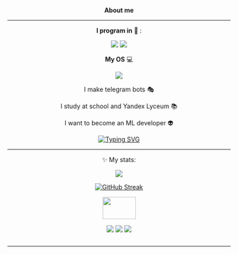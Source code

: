 
<div align="center">
  
__About me__

____

__I program in__
:scroll:
:

<img src="https://img.shields.io/badge/python-B8860B?style=for-the-badge&logo=python&logoColor=1164B4"/>
<img src="https://img.shields.io/badge/++-191970?style=for-the-badge&logo=C&logoColor=FFFFE0"/>



__My OS__  :computer:

<img src="https://img.shields.io/badge/Windows-000000?style=for-the-badge&logo=Windows&logoColor=0D98BA"/>

I make telegram bots :performing_arts:


I study at school and Yandex Lyceum  :books:

I want to become an ML developer  :alien:

[![Typing SVG](https://readme-typing-svg.demolab.com?font=Fira+Code&pause=1000&color=7900F7&background=2F000000&center=true&random=false&width=435&lines=I+program+in+Python+%26%26+C%2B%2B;My+OS+Windows;I+make+telegram+bots;I+study+at+school+and+Yandex+Lyceum;I+want+to+become+an+ML+developer)](https://git.io/typing-svg)
___
:sparkles:
My stats:

![](https://github-profile-summary-cards.vercel.app/api/cards/stats?username=Rinardik&theme=tokyonight) 

[![GitHub Streak](https://streak-stats.demolab.com?user=Rinardik&theme=tokyonight-duo&hide_border=true)](https://git.io/streak-stats)





</div>
<div align="center">
  <img src="https://media.giphy.com/media/v1.Y2lkPTc5MGI3NjExbXZoMHI3dmFrZTA0dGNwZDR3djZqZncwaWFtODRnbzB5MnF2OGg4aSZlcD12MV9pbnRlcm5hbF9naWZfYnlfaWQmY3Q9Zw/iIqmM5tTjmpOB9mpbn/giphy.gif" width="75" height="50"/>
</div>

<div align="center">

  [<img src="https://img.shields.io/badge/_Telegram_-008080?style=for-the-badge&logo=Telegram&logoColor="/>](https://t.me/rinardahm)
  [<img src="https://img.shields.io/badge/VK-0000CD?style=for-the-badge&logo=Vk&logoColor="/>](https://vk.com/rinard2000)
  [<img src="https://img.shields.io/badge/Gmail-FFF8DC?style=for-the-badge&logo=Gmail&logoColor="/>](https://rinardahmetzanov@gmail.com)

  <img src="https://komarev.com/ghpvc/?username=Rinardik&style=flat-square&color=blue" alt=""/>
</div>

____

<div align="center">

